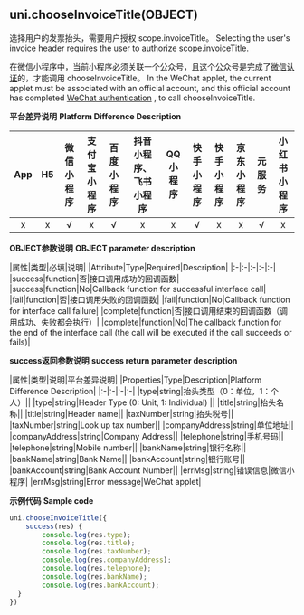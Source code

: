 ## uni.chooseInvoiceTitle(OBJECT)

选择用户的发票抬头，需要用户授权 scope.invoiceTitle。
Selecting the user's invoice header requires the user to authorize scope.invoiceTitle.

在微信小程序中，当前小程序必须关联一个公众号，且这个公众号是完成了[微信认证](https://mp.weixin.qq.com/wiki?t=resource/res_main&id=mp1496554031_RD4xe)的，才能调用 chooseInvoiceTitle。
In the WeChat applet, the current applet must be associated with an official account, and this official account has completed [WeChat authentication](https://mp.weixin.qq.com/wiki?t=resource/res_main&id=mp1496554031_RD4xe) , to call chooseInvoiceTitle.

**平台差异说明**
**Platform Difference Description**

|App|H5|微信小程序|支付宝小程序|百度小程序|抖音小程序、飞书小程序|QQ小程序|快手小程序|快手小程序|京东小程序|元服务|小红书小程序|
|:-:|:-:|:-:|:-:|:-:|:-:|:-:|:-:|:-:|:-:|:-:|:-:|
|x|x|√|x|√|x|x|√|x|x|√|x|

**OBJECT参数说明**
**OBJECT parameter description**

|属性|类型|必填|说明|
|Attribute|Type|Required|Description|
|:-|:-|:-|:-|:-|
|success|function|否|接口调用成功的回调函数|
|success|function|No|Callback function for successful interface call|
|fail|function|否|接口调用失败的回调函数|
|fail|function|No|Callback function for interface call failure|
|complete|function|否|接口调用结束的回调函数（调用成功、失败都会执行）|
|complete|function|No|The callback function for the end of the interface call (the call will be executed if the call succeeds or fails)|

**success返回参数说明**
**success return parameter description**

|属性|类型|说明|平台差异说明|
|Properties|Type|Description|Platform Difference Description|
|:-|:-|:-|:-|
|type|string|抬头类型（0：单位，1：个人）||
|type|string|Header Type (0: Unit, 1: Individual) ||
|title|string|抬头名称||
|title|string|Header name||
|taxNumber|string|抬头税号||
|taxNumber|string|Look up tax number||
|companyAddress|string|单位地址||
|companyAddress|string|Company Address||
|telephone|string|手机号码||
|telephone|string|Mobile number||
|bankName|string|银行名称||
|bankName|string|Bank Name||
|bankAccount|string|银行账号||
|bankAccount|string|Bank Account Number||
|errMsg|string|错误信息|微信小程序|
|errMsg|string|Error message|WeChat applet|

**示例代码**
**Sample code**

```js
uni.chooseInvoiceTitle({
    success(res) {
        console.log(res.type);
        console.log(res.title);
        console.log(res.taxNumber);
        console.log(res.companyAddress);
        console.log(res.telephone);
        console.log(res.bankName);
        console.log(res.bankAccount);
  }
})
```
